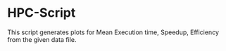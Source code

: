 # HPC-Script
This script generates plots for Mean Execution time, Speedup, Efficiency from the given data file.
